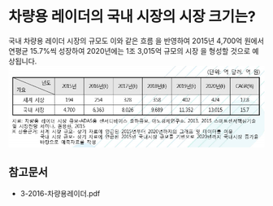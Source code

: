 # 차량용 레이더의 국내 시장의 시장 크기는?
국내 차량용 레이더 시장의 규모도 이와 같은 흐름 을 반영하여 2015년 4,700억 원에서 연평균 15.7%씩 성장하여 2020년에는 1조 3,015억 규모의 시장 을 형성할 것으로 예상됩니다.
![세계 및 국내 차량용 레이더 시장 규모 ](./images/차량용_레이더_Q12_2_1.PNG)
## 참고문서 
- 3-2016-차량용레이더.pdf